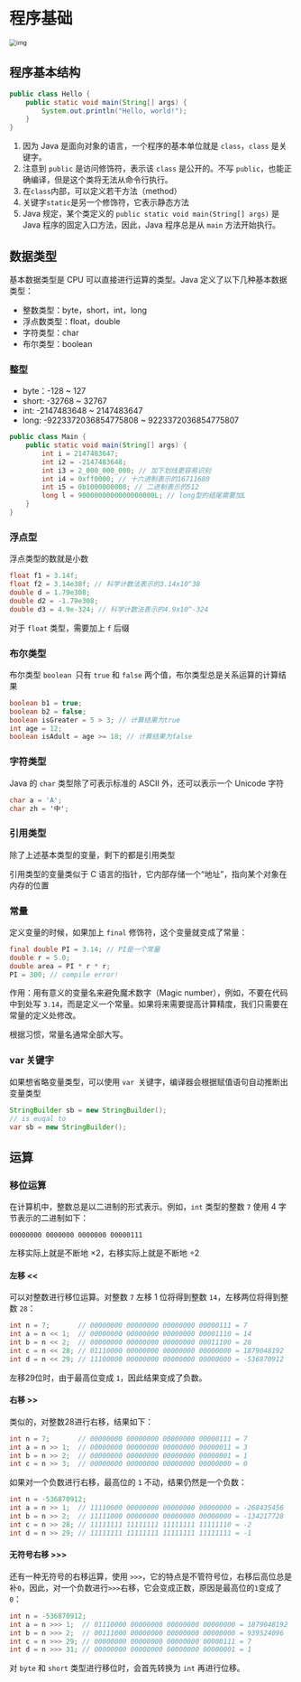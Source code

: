 # 程序基础
<img src="http://image.trouvaille0198.top/662E827A-FA32-4464-B0BD-40087F429E98.jpg" alt="img" style="zoom:77%;" />

## 程序基本结构

```java
public class Hello {
    public static void main(String[] args) {
        System.out.println("Hello, world!");
    }
}
```

1. 因为 Java 是面向对象的语言，一个程序的基本单位就是 `class`，`class` 是关键字。
2. 注意到 `public` 是访问修饰符，表示该 `class` 是公开的。不写 `public`，也能正确编译，但是这个类将无法从命令行执行。
3. 在`class`内部，可以定义若干方法（method）
4. 关键字`static`是另一个修饰符，它表示静态方法
5. Java 规定，某个类定义的 `public static void main(String[] args)` 是 Java 程序的固定入口方法，因此，Java 程序总是从 `main` 方法开始执行。

## 数据类型

基本数据类型是 CPU 可以直接进行运算的类型。Java 定义了以下几种基本数据类型：

- 整数类型：byte，short，int，long
- 浮点数类型：float，double
- 字符类型：char
- 布尔类型：boolean

### 整型 

- byte：-128 ~ 127
- short: -32768 ~ 32767
- int: -2147483648 ~ 2147483647
- long: -9223372036854775808 ~ 9223372036854775807

```java
public class Main {
    public static void main(String[] args) {
        int i = 2147483647;
        int i2 = -2147483648;
        int i3 = 2_000_000_000; // 加下划线更容易识别
        int i4 = 0xff0000; // 十六进制表示的16711680
        int i5 = 0b1000000000; // 二进制表示的512
        long l = 9000000000000000000L; // long型的结尾需要加L
    }
}
```

### 浮点型

浮点类型的数就是小数

```java
float f1 = 3.14f;
float f2 = 3.14e38f; // 科学计数法表示的3.14x10^38
double d = 1.79e308;
double d2 = -1.79e308;
double d3 = 4.9e-324; // 科学计数法表示的4.9x10^-324
```

对于 `float` 类型，需要加上 `f` 后缀

### 布尔类型

布尔类型 `boolean `只有 `true` 和 `false` 两个值，布尔类型总是关系运算的计算结果

```java
boolean b1 = true;
boolean b2 = false;
boolean isGreater = 5 > 3; // 计算结果为true
int age = 12;
boolean isAdult = age >= 18; // 计算结果为false
```

### 字符类型

Java 的 `char` 类型除了可表示标准的 ASCII 外，还可以表示一个 Unicode 字符

```Java
char a = 'A';
char zh = '中';
```

### 引用类型

除了上述基本类型的变量，剩下的都是引用类型

引用类型的变量类似于 C 语言的指针，它内部存储一个“地址”，指向某个对象在内存的位置

### 常量

定义变量的时候，如果加上 `final` 修饰符，这个变量就变成了常量：

```java
final double PI = 3.14; // PI是一个常量
double r = 5.0;
double area = PI * r * r;
PI = 300; // compile error!
```

作用：用有意义的变量名来避免魔术数字（Magic number），例如，不要在代码中到处写 `3.14`，而是定义一个常量。如果将来需要提高计算精度，我们只需要在常量的定义处修改。

根据习惯，常量名通常全部大写。

### var 关键字

如果想省略变量类型，可以使用 `var `关键字，编译器会根据赋值语句自动推断出变量类型

```java
StringBuilder sb = new StringBuilder();
// is euqal to
var sb = new StringBuilder();
```

## 运算

### 移位运算

在计算机中，整数总是以二进制的形式表示。例如，`int` 类型的整数 `7` 使用 4 字节表示的二进制如下：

```ascii
00000000 0000000 0000000 00000111
```

左移实际上就是不断地 ×2，右移实际上就是不断地 ÷2

#### 左移 <<

可以对整数进行移位运算。对整数 `7` 左移 1 位将得到整数 `14`，左移两位将得到整数 `28`：

```java
int n = 7;       // 00000000 00000000 00000000 00000111 = 7
int a = n << 1;  // 00000000 00000000 00000000 00001110 = 14
int b = n << 2;  // 00000000 00000000 00000000 00011100 = 28
int c = n << 28; // 01110000 00000000 00000000 00000000 = 1879048192
int d = n << 29; // 11100000 00000000 00000000 00000000 = -536870912
```

左移29位时，由于最高位变成 `1`，因此结果变成了负数。

#### 右移 >> 

类似的，对整数28进行右移，结果如下：

```java
int n = 7;       // 00000000 00000000 00000000 00000111 = 7
int a = n >> 1;  // 00000000 00000000 00000000 00000011 = 3
int b = n >> 2;  // 00000000 00000000 00000000 00000001 = 1
int c = n >> 3;  // 00000000 00000000 00000000 00000000 = 0
```

如果对一个负数进行右移，最高位的  `1`  不动，结果仍然是一个负数：

```java
int n = -536870912;
int a = n >> 1;  // 11110000 00000000 00000000 00000000 = -268435456
int b = n >> 2;  // 11111000 00000000 00000000 00000000 = -134217728
int c = n >> 28; // 11111111 11111111 11111111 11111110 = -2
int d = n >> 29; // 11111111 11111111 11111111 11111111 = -1
```

#### 无符号右移 >>>

还有一种无符号的右移运算，使用 `>>>`，它的特点是不管符号位，右移后高位总是补`0`，因此，对一个负数进行`>>>`右移，它会变成正数，原因是最高位的`1`变成了`0`：

```java
int n = -536870912;
int a = n >>> 1;  // 01110000 00000000 00000000 00000000 = 1879048192
int b = n >>> 2;  // 00111000 00000000 00000000 00000000 = 939524096
int c = n >>> 29; // 00000000 00000000 00000000 00000111 = 7
int d = n >>> 31; // 00000000 00000000 00000000 00000001 = 1
```

对 `byte` 和 `short` 类型进行移位时，会首先转换为 `int` 再进行位移。


